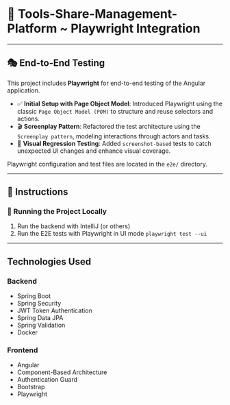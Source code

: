 # 🔧 Tools-Share-Management-Platform ~ Playwright Integration

----

## 🎭 End-to-End Testing 
This project includes **Playwright** for end-to-end testing of the Angular application.

- ✅ **Initial Setup with Page Object Model**: Introduced Playwright using the classic `Page Object Model (POM)` to structure and reuse selectors and actions.
- 🎬 **Screenplay Pattern**: Refactored the test architecture using the `Screenplay pattern`, modeling interactions through actors and tasks.
- 📸 **Visual Regression Testing**: Added `screenshot-based` tests to catch unexpected UI changes and enhance visual coverage.

Playwright configuration and test files are located in the `e2e/` directory.

---

## 📝 Instructions

### 🚀 Running the Project Locally

1. Run the backend with IntelliJ (or others)
2. Run the E2E tests with Playwright in UI mode `playwright test --ui`

---
## Technologies Used

### Backend
- Spring Boot
- Spring Security 
- JWT Token Authentication
- Spring Data JPA
- Spring Validation
- Docker

### Frontend
- Angular
- Component-Based Architecture
- Authentication Guard
- Bootstrap
- Playwright 



